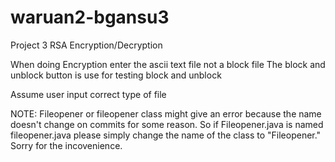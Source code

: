 # waruan2-bgansu3
Project 3 RSA Encryption/Decryption


When doing Encryption enter the ascii text file not a block file
The block and unblock button is use for testing block and unblock 

Assume user input correct type of file

NOTE: Fileopener or fileopener class might give an error because the name
doesn't change on commits for some reason. So if Fileopener.java is named fileopener.java
please simply change the name of the class to "Fileopener." Sorry for the incovenience.